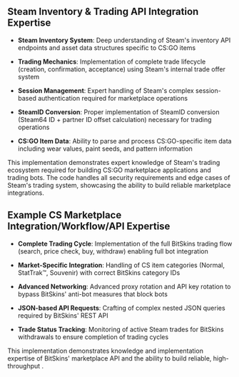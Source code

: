 ## Steam Inventory & Trading API Integration Expertise

- **Steam Inventory System**: Deep understanding of Steam's inventory API endpoints and asset data structures specific to CS:GO items
  
- **Trading Mechanics**: Implementation of complete trade lifecycle (creation, confirmation, acceptance) using Steam's internal trade offer system

- **Session Management**: Expert handling of Steam's complex session-based authentication required for marketplace operations

- **SteamID Conversion**: Proper implementation of SteamID conversion (Steam64 ID + partner ID offset calculation) necessary for trading operations

- **CS:GO Item Data**: Ability to parse and process CS:GO-specific item data including wear values, paint seeds, and pattern information

This implementation demonstrates expert knowledge of Steam's trading ecosystem required for building CS:GO marketplace applications and trading bots. The code handles all security requirements and edge cases of Steam's trading system, showcasing the ability to build reliable marketplace integrations.



## Example CS Marketplace Integration/Workflow/API Expertise

- **Complete Trading Cycle**: Implementation of the full BitSkins trading flow (search, price check, buy, withdraw) enabling full bot integration

- **Market-Specific Integration**: Handling of CS item categories (Normal, StatTrak™, Souvenir) with correct BitSkins category IDs

- **Advanced Networking**: Advanced proxy rotation and API key rotation to bypass BitSkins' anti-bot measures that block bots

- **JSON-based API Requests**: Crafting of complex nested JSON queries required by BitSkins' REST API

- **Trade Status Tracking**: Monitoring of active Steam trades for BitSkins withdrawals to ensure completion of trading cycles

This implementation demonstrates knowledge and implementation expertise of BitSkins' marketplace API and the ability to build reliable, high-throughput .
